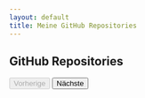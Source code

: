 ```yaml
---
layout: default
title: Meine GitHub Repositories
---
```


## GitHub Repositories

<ul id="repo-list"></ul>
<div id="pagination">
  <button id="prev" disabled>Vorherige</button>
  <span id="page-info"></span>
  <button id="next">Nächste</button>
</div>

<script>
let currentPage = 1;
const perPage = 100;
let totalRepos = 0;

function fetchRepos(page) {
  fetch(`https://api.github.com/users/volkansah/repos?type=owner&sort=updated&per_page=${perPage}&page=${page}`)
    .then(response => {
      totalRepos = parseInt(response.headers.get('X-Total-Count') || '0');
      return response.json();
    })
    .then(data => {
      let repoList = document.getElementById('repo-list');
      repoList.innerHTML = '';
      data.filter(repo => !repo.fork).forEach(repo => {
        let listItem = document.createElement('li');
        listItem.innerHTML = `<a href="${repo.html_url}">${repo.name}</a> - ${repo.description || 'Keine Beschreibung verfügbar'}`;
        repoList.appendChild(listItem);
      });
      updatePagination();
    })
    .catch(error => {
      console.error('Error:', error);
      let repoList = document.getElementById('repo-list');
      repoList.innerHTML = '<li>Fehler beim Laden der Repositories.</li>';
    });
}

function updatePagination() {
  const totalPages = Math.ceil(totalRepos / perPage);
  document.getElementById('page-info').textContent = `Seite ${currentPage} von ${totalPages}`;
  document.getElementById('prev').disabled = currentPage === 1;
  document.getElementById('next').disabled = currentPage === totalPages;
}

document.getElementById('prev').addEventListener('click', () => {
  if (currentPage > 1) {
    currentPage--;
    fetchRepos(currentPage);
  }
});

document.getElementById('next').addEventListener('click', () => {
  const totalPages = Math.ceil(totalRepos / perPage);
  if (currentPage < totalPages) {
    currentPage++;
    fetchRepos(currentPage);
  }
});

fetchRepos(currentPage);
</script>
